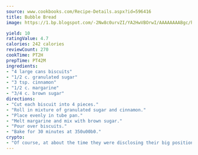 ```yaml
---
source: www.cookbooks.com/Recipe-Details.aspx?id=596416
title: Bubble Bread
image: https://1.bp.blogspot.com/-2Nw8c0urvZI/YA2HwVBOrwI/AAAAAAAABgc/hcoCuYbLRGghREWYfHLERS8jzKEXzVPXwCLcBGAsYHQ/s154/14.png

yield: 10
ratingValue: 4.7
calories: 242 calories
reviewCount: 270
cookTime: PT2H
prepTime: PT42M
ingredients:
- "4 large cans biscuits"
- "1/2 c. granulated sugar"
- "3 tsp. cinnamon"
- "1/2 c. margarine"
- "3/4 c. brown sugar"
directions:
- "Cut each biscuit into 4 pieces."
- "Roll in mixture of granulated sugar and cinnamon."
- "Place evenly in tube pan."
- "Melt margarine and mix with brown sugar."
- "Pour over biscuits."
- "Bake for 30 minutes at 350u00b0."
crypto:
- "Of course, at about the time they were disclosing their big position, Bitcoin started to crash."
---
```

